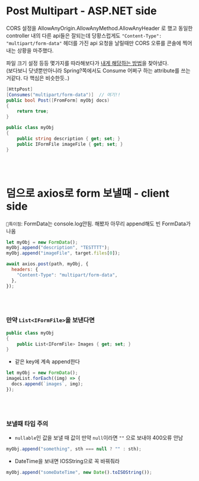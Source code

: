 # Post Multipart - ASP.NET side
CORS 설정을 AllowAnyOrigin.AllowAnyMethod.AllowAnyHeader 로 했고 동일한 controller 내의 다른 api들은 잘되는데 당황스럽게도 `"Content-Type": "multipart/form-data"` 헤더를 가진 api 요청을 날릴때만 CORS 오류를 콘솔에 찍어내는 상황을 마주했다.

파일 크기 설정 등등 몇가지를 따라해보다가 [내게 해당하는 방법](https://stackoverflow.com/a/61427090/4894523)을 찾아냈다.  
(보다보니 닷넷뿐만아니라 Spring?쪽에서도 Consume 어쩌구 하는 attribute를 쓰는거같다. 다 핵심은 비슷한듯..)  

```cs
[HttpPost]
[Consumes("multipart/form-data")]  // 여기!!
public bool Post([FromForm] myObj docs)
{
    return true;
}

public class myObj
{
    public string description { get; set; }
    public IFormFile imageFile { get; set; }
}
```
<br />
<br />

# 덤으로 axios로 form 보낼때 - client side
`🧨특이점`: FormData는 console.log안됨. 해봤자 아무리 append해도 빈 FormData가 나옴
```js
let myObj = new FormData();
myObj.append("description", "TESTTTT");
myObj.append("imageFile", target.files[0]);

await axios.post(path, myObj, {
  headers: {
    "Content-Type": "multipart/form-data",
  },
});
```

<br />
<br />

### 만약 `List<IFormFile>`을 보낸다면

```cs
public class myObj
{
    public List<IFormFile> Images { get; set; }
}
```
- 같은 key에 계속 append한다
```js
let myObj = new FormData();
imageList.forEach((img) => {
  docs.append(`images`, img);
});
```

<br />
<br />

### 보낼때 타입 주의
- `nullable`인 값을 보낼 때 값이 만약 `null`이라면 `""` 으로 보내야 400오류 안남
```js
myObj.append("something", sth === null ? "" : sth);
```
- DateTime을 보내면 IOSString으로 꼭 바꿔줘라
```js
myObj.append("someDateTime", new Date().toISOString());
```